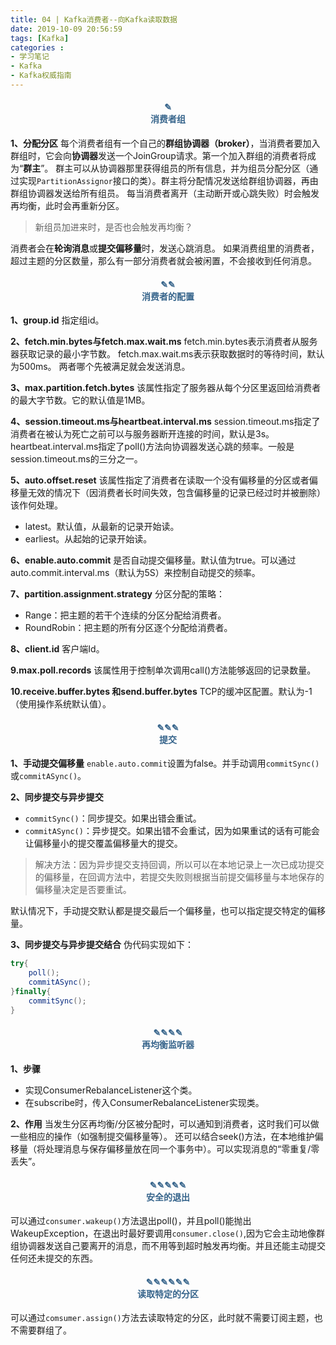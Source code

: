 ```yaml
---
title: 04 | Kafka消费者--向Kafka读取数据
date: 2019-10-09 20:56:59
tags: [Kafka]
categories :
- 学习笔记
- Kafka
- Kafka权威指南
---
```


#### <center><font color = "#36648B">✎</font><br/><font color = "#36648B">消费者组</font></center>

**1、分配分区**
每个消费者组有一个自己的**群组协调器（broker）**，当消费者要加入群组时，它会向**协调器**发送一个JoinGroup请求。第一个加入群组的消费者将成为“**群主**”。
群主可以从协调器那里获得组员的所有信息，并为组员分配分区（通过实现`PartitionAssignor`接口的类）。群主将分配情况发送给群组协调器，再由群组协调器发送给所有组员。
每当消费者离开（主动断开或心跳失败）时会触发再均衡，此时会再重新分区。
> 新组员加进来时，是否也会触发再均衡？

消费者会在**轮询消息**或**提交偏移量**时，发送心跳消息。
如果消费组里的消费者，超过主题的分区数量，那么有一部分消费者就会被闲置，不会接收到任何消息。

#### <center><font color = "#36648B">✎✎</font><br/><font color = "#36648B">消费者的配置</font></center>
**1、group.id**
指定组id。

**2、fetch.min.bytes与fetch.max.wait.ms**
fetch.min.bytes表示消费者从服务器获取记录的最小字节数。
fetch.max.wait.ms表示获取数据时的等待时间，默认为500ms。
两者哪个先被满足就会发送消息。

**3、max.partition.fetch.bytes**
该属性指定了服务器从每个分区里返回给消费者的最大字节数。它的默认值是1MB。

**4、session.timeout.ms与heartbeat.interval.ms**
session.timeout.ms指定了消费者在被认为死亡之前可以与服务器断开连接的时间，默认是3s。
heartbeat.interval.ms指定了poll()方法向协调器发送心跳的频率。一般是session.timeout.ms的三分之一。

**5、auto.offset.reset**
该属性指定了消费者在读取一个没有偏移量的分区或者偏移量无效的情况下（因消费者长时间失效，包含偏移量的记录已经过时并被删除）该作何处理。
- latest。默认值，从最新的记录开始读。
- earliest。从起始的记录开始读。

**6、enable.auto.commit**
是否自动提交偏移量。默认值为true。可以通过auto.commit.interval.ms（默认为5S）来控制自动提交的频率。 

**7、partition.assignment.strategy**
分区分配的策略：
- Range：把主题的若干个连续的分区分配给消费者。
- RoundRobin：把主题的所有分区逐个分配给消费者。

**8、client.id**
客户端Id。

**9.max.poll.records**
该属性用于控制单次调用call()方法能够返回的记录数量。

**10.receive.buffer.bytes 和send.buffer.bytes**
TCP的缓冲区配置。默认为-1（使用操作系统默认值）。



#### <center><font color = "#36648B">✎✎✎</font><br/><font color = "#36648B">提交</font></center>
**1、手动提交偏移量**
`enable.auto.commit`设置为false。并手动调用`commitSync()`或`commitASync()`。

**2、同步提交与异步提交**
- `commitSync()`：同步提交。如果出错会重试。
- `commitASync()`：异步提交。如果出错不会重试，因为如果重试的话有可能会让偏移量小的提交覆盖偏移量大的提交。
> 解决方法：因为异步提交支持回调，所以可以在本地记录上一次已成功提交的偏移量，在回调方法中，若提交失败则根据当前提交偏移量与本地保存的偏移量决定是否要重试。

默认情况下，手动提交默认都是提交最后一个偏移量，也可以指定提交特定的偏移量。

**3、同步提交与异步提交结合**
伪代码实现如下：
```java
try{
    poll();
    commitASync();
}finally{
    commitSync();
}
```



#### <center><font color = "#36648B">✎✎✎✎</font><br/><font color = "#36648B">再均衡监听器</font></center>
**1、步骤**
- 实现ConsumerRebalanceListener这个类。
- 在subscribe时，传入ConsumerRebalanceListener实现类。

**2、作用**
当发生分区再均衡/分区被分配时，可以通知到消费者，这时我们可以做一些相应的操作（如强制提交偏移量等）。
还可以结合seek()方法，在本地维护偏移量（将处理消息与保存偏移量放在同一个事务中）。可以实现消息的“零重复/零丢失”。


#### <center><font color = "#36648B">✎✎✎✎✎</font><br/><font color = "#36648B">安全的退出</font></center>
可以通过`consumer.wakeup()`方法退出poll()，并且poll()能抛出WakeupException，在退出时最好要调用`consumer.close()`,因为它会主动地像群组协调器发送自己要离开的消息，而不用等到超时触发再均衡。并且还能主动提交任何还未提交的东西。


#### <center><font color = "#36648B">✎✎✎✎✎✎</font><br/><font color = "#36648B">读取特定的分区</font></center>
可以通过`comsumer.assign()`方法去读取特定的分区，此时就不需要订阅主题，也不需要群组了。



